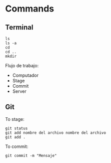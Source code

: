 # Commands
## Terminal
```
ls
ls -a
cd
cd ..
mkdir
```
Flujo de trabajo:
- Computador
- Stage
- Commit
- Server
## Git
To stage:
```
git status
git add nombre del archivo nombre del archivo
git add .
```
To commit:
```
git commit -m "Mensaje"

```